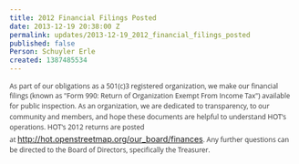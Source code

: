 ```yaml
---
title: 2012 Financial Filings Posted
date: 2013-12-19 20:38:00 Z
permalink: updates/2013-12-19_2012_financial_filings_posted
published: false
Person: Schuyler Erle
created: 1387485534
---
```


<p><span style="color: #333333; font-family: 'Open Sans', Arial, Helvetica, sans-serif; font-size: 12px;">As part of our obligations as a 501(c)3 registered organization, we make our financial filings (known as "Form 990:&nbsp;</span><span style="color: #333333; font-family: 'Open Sans', Arial, Helvetica, sans-serif; font-size: 12px; line-height: 1.538em;">Return of Organization Exempt From Income Tax")</span><span style="color: #333333; font-family: 'Open Sans', Arial, Helvetica, sans-serif; font-size: 12px; line-height: 1.538em;">&nbsp;available for public inspection. As an organization, we are dedicated to transparency, to our community and members, and hope these documents are helpful to understand HOT's operations. HOT's 2012 returns are posted at&nbsp;</span><a style="line-height: 1.538em; text-decoration: underline;" href="http://hot.openstreetmap.org/our_board/finances">http://hot.openstreetmap.org/our_board/finances</a><span style="color: #333333; font-family: 'Open Sans', Arial, Helvetica, sans-serif; font-size: 12px; line-height: 1.538em;">. Any further questions can be directed to the Board of Directors, specifically the Treasurer.&nbsp;</span></p>
